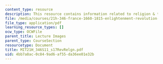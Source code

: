 ```yaml
---
content_type: resource
description: This resource contains information related to religion & the french revolution.
file: /media/courses/21h-346-france-1660-1815-enlightenment-revolution-napoleon-spring-2011/4bb7a8ac0c849ad6af55da36ee01e32b_MIT21H_346S11_s17RevRelgn.pdf
file_type: application/pdf
learning_resource_types: []
ocw_type: OCWFile
parent_title: Lecture Images
parent_type: CourseSection
resourcetype: Document
title: MIT21H_346S11_s17RevRelgn.pdf
uid: 4bb7a8ac-0c84-9ad6-af55-da36ee01e32b
---
```

